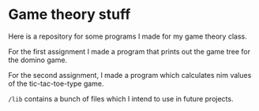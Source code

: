 # Game theory stuff

Here is a repository for some programs I made for my game theory class.

For the first assignment I made a program that prints out the game tree for the domino game.

For the second assignment, I made a program which calculates nim values of the tic-tac-toe-type game.

`/lib` contains a bunch of files which I intend to use in future projects.
